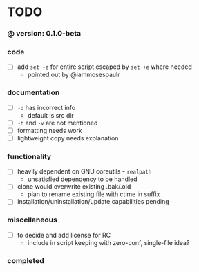 # TODO
### @ version: 0.1.0-beta

<!-- these are things to be done in the project
to be struck/checked off as completed incl. commit ID
and archived under (completed) before next version
the remainder at a version is rolled over to the next
    unless the item is dismissed altogether -->

### code
- [ ] add `set -e` for entire script escaped by `set +e` where needed
    - pointed out by @iammosespaulr

### documentation
- [ ] `-d` has incorrect info
    - default is src dir
- [ ] `-h` and `-v` are not mentioned
- [ ] formatting needs work
- [ ] lightweight copy needs explanation

### functionality
- [ ] heavily dependent on GNU coreutils - `realpath`
    - unsatisfied dependency to be handled
- [ ] clone would overwrite existing .bak/.old
    - plan to rename existing file with ctime in suffix
- [ ] installation/uninstallation/update capabilities pending

### miscellaneous
- [ ] to decide and add license for RC
    - include in script keeping with zero-conf, single-file idea?

### completed
<!-- template START \
<details>
<summary>@ vN.N.N-xxx</summary>
</details>
     template END -->
